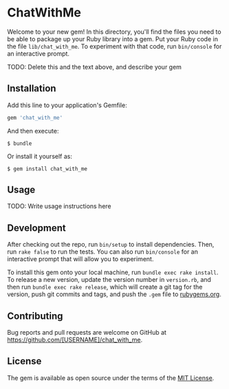 # ChatWithMe

Welcome to your new gem! In this directory, you'll find the files you need to be able to package up your Ruby library into a gem. Put your Ruby code in the file `lib/chat_with_me`. To experiment with that code, run `bin/console` for an interactive prompt.

TODO: Delete this and the text above, and describe your gem

## Installation

Add this line to your application's Gemfile:

```ruby
gem 'chat_with_me'
```

And then execute:

    $ bundle

Or install it yourself as:

    $ gem install chat_with_me

## Usage

TODO: Write usage instructions here

## Development

After checking out the repo, run `bin/setup` to install dependencies. Then, run `rake false` to run the tests. You can also run `bin/console` for an interactive prompt that will allow you to experiment.

To install this gem onto your local machine, run `bundle exec rake install`. To release a new version, update the version number in `version.rb`, and then run `bundle exec rake release`, which will create a git tag for the version, push git commits and tags, and push the `.gem` file to [rubygems.org](https://rubygems.org).

## Contributing

Bug reports and pull requests are welcome on GitHub at https://github.com/[USERNAME]/chat_with_me.


## License

The gem is available as open source under the terms of the [MIT License](http://opensource.org/licenses/MIT).

